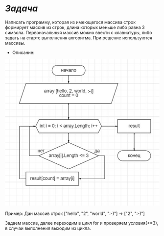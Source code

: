 # *Задача*
Написать программу, которая из имеющегося массива строк формирует массив из строк, длина которых меньше либо равна 3 символа. Первоначальный массив можно ввести с клавиатуры, либо задать на старте выполнения алгоритма. При решение используются массивы.
* Описание:

![Блок-схема](diagram.jpg)


Пример: Дан массив строк ["hello", "2", "world", ":-)"] -> ["2", ":-)"]

Задаем массив, далее переходим в цикл for и проверяем условия(<=3), в случаи выполнения выходим из цикла.
